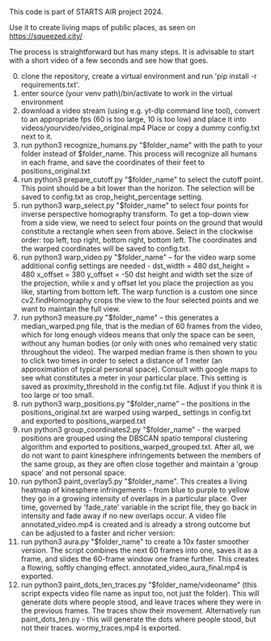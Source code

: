 This code is part of STARTS AIR project 2024.

Use it to create living maps of public places, as seen on https://squeezed.city/ 

The process is straightforward but has many steps. It is advisable to start with a short video of a few seconds and see how that goes.

0. clone the repository, create a virtual environment and run 'pip install -r requirements.txt'.
1. enter source (your venv path)/bin/activate to work in the virtual environment
2. download a video stream (using e.g. yt-dlp command line tool), convert to an appropriate fps (60 is too large, 10 is too low) and place it into videos/yourvideo/video_original.mp4 Place or copy a dummy config.txt next to it.
3. run python3 recognize_humans.py "$folder_name" with the path to your folder instead of $folder_name. This process will recognize all humans in each frame, and save the coordinates of their feet to positions_original.txt
4. run python3 prepare_cutoff.py "$folder_name" to select the cutoff point. This point should be a bit lower than the horizon. The selection will be saved to config.txt as crop_height_percentage setting.
5. run python3 warp_select.py "$folder_name" to select four points for inverse perspective homography transform. To get a top-down view from a side view, we need to select four points on the ground that would constitute a rectangle when seen from above. Select in the clockwise order: top left, top right, bottom right, bottom left. The coordinates and the warped coordinates will be saved to config.txt.
6. run python3 warp_video.py "$folder_name" – for the video warp some additional config settings are needed -
dst_width = 480
dst_height = 480
x_offset = 380
y_offset = -50
dst height and width set the size of the projection, while x and y offset let you place the projection as you like, starting from bottom left. The warp function is a custom one since cv2.findHomography crops the view to the four selected points and we want to maintain the full view.
8. run python3 measure.py "$folder_name" – this generates a median_warped.png file, that is the median of 60 frames from the video, which for long enough videos means that only the space can be seen, without any human bodies (or only with ones who remained very static throughout the video). The warped median frame is then shown to you to click two times in order to select a distance of 1 meter (an approximation of typical personal space). Consult with google maps to see what constitutes a meter in your particular place. This setting is saved as proximity_threshold in the config.txt file. Adjust if you think it is too large or too small.
9. run python3 warp_positions.py "$folder_name" – the positions in the positions_original.txt are warped using warped_ settings in config.txt and exported to positions_warped.txt
10. run python3 group_coordinates2.py "$folder_name" - the warped positions are grouped using the DBSCAN spatio temporal clustering algorithm and exported to positions_warped_grouped.txt. After all, we do not want to paint kinesphere infringements between the members of the same group, as they are often close together and maintain a 'group space' and not personal space.
11. run python3 paint_overlay5.py "$folder_name". This creates a living heatmap of kinesphere infringements - from blue to purple to yellow they go in a growing intensity of overlaps in a particular place. Over time, governed by 'fade_rate' variable in the script file, they go back in intensity and fade away if no new overlaps occur. A video file annotated_video.mp4 is created and is already a strong outcome but can be adjusted to a faster and richer version:
12. run python3 aura.py "$folder_name" to create a 10x faster smoother version. The script combines the next 60 frames into one, saves it as a frame, and slides the 60-frame window one frame further. This creates a flowing, softly changing effect. annotated_video_aura_final.mp4 is exported.
13. run python3 paint_dots_ten_traces.py "$folder_name/videoname" (this script expects video file name as input too, not just the folder). This will generate dots where people stood, and leave traces where they were in the previous frames. The traces show their movement. Alternatively run paint_dots_ten.py - this will generate the dots where people stood, but not their traces. wormy_traces.mp4 is exported.
